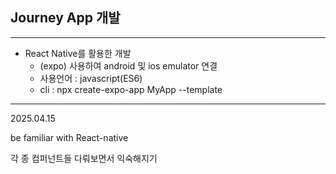 ## Journey App 개발 

---
- React Native를 활용한 개발
  - (expo) 사용하여 android 및 ios emulator 연결
  - 사용언어 : javascript(ES6)
  - cli : npx create-expo-app MyApp --template

---
2025.04.15

be familiar with React-native
 
각 종 컴퍼넌트들 다뤄보면서 익숙해지기